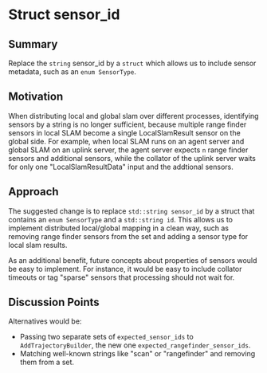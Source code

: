 # Struct sensor_id

## Summary
[summary]: #summary

Replace the `string` sensor_id by a `struct` which allows us to include sensor metadata, such as an `enum SensorType`.

## Motivation
[motivation]: #motivation

When distributing local and global slam over different processes, identifying sensors by a string is no longer sufficient, because multiple range finder sensors in local SLAM become a single LocalSlamResult sensor on the global side.
For example, when local SLAM runs on an agent server and global SLAM on an uplink server, the agent server expects `n` range finder sensors and additional sensors, while the collator of the uplink server waits for only one "LocalSlamResultData" input and the addtional sensors.

## Approach
[approach]: #approach

The suggested change is to replace `std::string sensor_id` by a struct that contains an `enum SensorType` and a `std::string id`.
This allows us to implement distributed local/global mapping in a clean way, such as removing range finder sensors from the set and adding a sensor type for local slam results.

As an additional benefit, future concepts about properties of sensors would be easy to implement.
For instance, it would be easy to include collator timeouts or tag "sparse" sensors that processing should not wait for.

## Discussion Points
[discussion]: #discussion

Alternatives would be:

* Passing two separate sets of `expected_sensor_ids` to `AddTrajectoryBuilder`, the new one `expected_rangefinder_sensor_ids`.
* Matching well-known strings like "scan" or "rangefinder" and removing them from a set.


